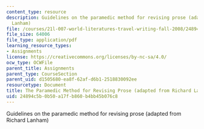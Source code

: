 ```yaml
---
content_type: resource
description: Guidelines on the paramedic method for revising prose (adapted from Richard
  Lanham)
file: /courses/21l-007-world-literatures-travel-writing-fall-2008/24894c5b0b50a17fb860b4bb45b076c8_the_param_method.pdf
file_size: 64006
file_type: application/pdf
learning_resource_types:
- Assignments
license: https://creativecommons.org/licenses/by-nc-sa/4.0/
ocw_type: OCWFile
parent_title: Assignments
parent_type: CourseSection
parent_uid: d1505680-ea8f-62af-d6b1-2518830092ee
resourcetype: Document
title: The Paramedic Method for Revising Prose (adapted from Richard Lanham)
uid: 24894c5b-0b50-a17f-b860-b4bb45b076c8
---
```

Guidelines on the paramedic method for revising prose (adapted from Richard Lanham)